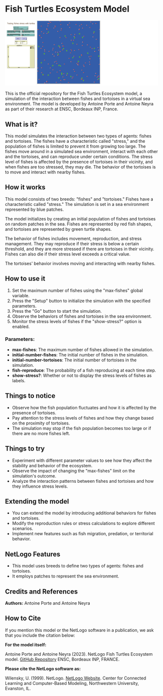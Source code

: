 # Fish Turtles Ecosystem Model

![Model Screenshot](screenshot.png)

This is the official repository for the Fish Turtles Ecosystem model, a simulation of the interaction between fishes and tortoises in a virtual sea environment. The model is developed by Antoine Porte and Antoine Neyra as part of their research at ENSC, Bordeaux INP, France.

## What is it?

This model simulates the interaction between two types of agents: fishes and tortoises. The fishes have a characteristic called "stress," and the population of fishes is limited to prevent it from growing too large. The fishes move around in a simulated sea environment, interact with each other and the tortoises, and can reproduce under certain conditions. The stress level of fishes is affected by the presence of tortoises in their vicinity, and when fishes are too stressed, they may die. The behavior of the tortoises is to move and interact with nearby fishes.

## How it works

This model consists of two breeds: "fishes" and "tortoises." Fishes have a characteristic called "stress." The simulation is set in a sea environment represented by blue patches.

The model initializes by creating an initial population of fishes and tortoises on random patches in the sea. Fishes are represented by red fish shapes, and tortoises are represented by green turtle shapes.

The behavior of fishes includes movement, reproduction, and stress management. They may reproduce if their stress is below a certain threshold, and they are more stressed if there are tortoises in their vicinity. Fishes can also die if their stress level exceeds a critical value.

The tortoises' behavior involves moving and interacting with nearby fishes.

## How to use it

1. Set the maximum number of fishes using the "max-fishes" global variable.
2. Press the "Setup" button to initialize the simulation with the specified parameters.
3. Press the "Go" button to start the simulation.
4. Observe the behaviors of fishes and tortoises in the sea environment.
5. Monitor the stress levels of fishes if the "show-stress?" option is enabled.

### Parameters:

- **max-fishes**: The maximum number of fishes allowed in the simulation.
- **initial-number-fishes**: The initial number of fishes in the simulation.
- **initial-number-tortoises**: The initial number of tortoises in the simulation.
- **fish-reproduce**: The probability of a fish reproducing at each time step.
- **show-stress?**: Whether or not to display the stress levels of fishes as labels.

## Things to notice

- Observe how the fish population fluctuates and how it is affected by the presence of tortoises.
- Pay attention to the stress levels of fishes and how they change based on the proximity of tortoises.
- The simulation may stop if the fish population becomes too large or if there are no more fishes left.

## Things to try

- Experiment with different parameter values to see how they affect the stability and behavior of the ecosystem.
- Observe the impact of changing the "max-fishes" limit on the simulation's outcome.
- Analyze the interaction patterns between fishes and tortoises and how they influence stress levels.

## Extending the model

- You can extend the model by introducing additional behaviors for fishes and tortoises.
- Modify the reproduction rules or stress calculations to explore different scenarios.
- Implement new features such as fish migration, predation, or territorial behavior.

## NetLogo Features

- This model uses breeds to define two types of agents: fishes and tortoises.
- It employs patches to represent the sea environment.

## Credits and References

**Authors:** Antoine Porte and Antoine Neyra

## How to Cite

If you mention this model or the NetLogo software in a publication, we ask that you include the citation below:

**For the model itself:**

Antoine Porte and Antoine Neyra (2023). NetLogo Fish Turtles Ecosystem model. [GitHub Repository](https://github.com/Antoine005/netlogo) ENSC, Bordeaux INP, FRANCE.

**Please cite the NetLogo software as:**

Wilensky, U. (1999). NetLogo. [NetLogo Website](http://ccl.northwestern.edu/netlogo/). Center for Connected Learning and Computer-Based Modeling, Northwestern University, Evanston, IL.
